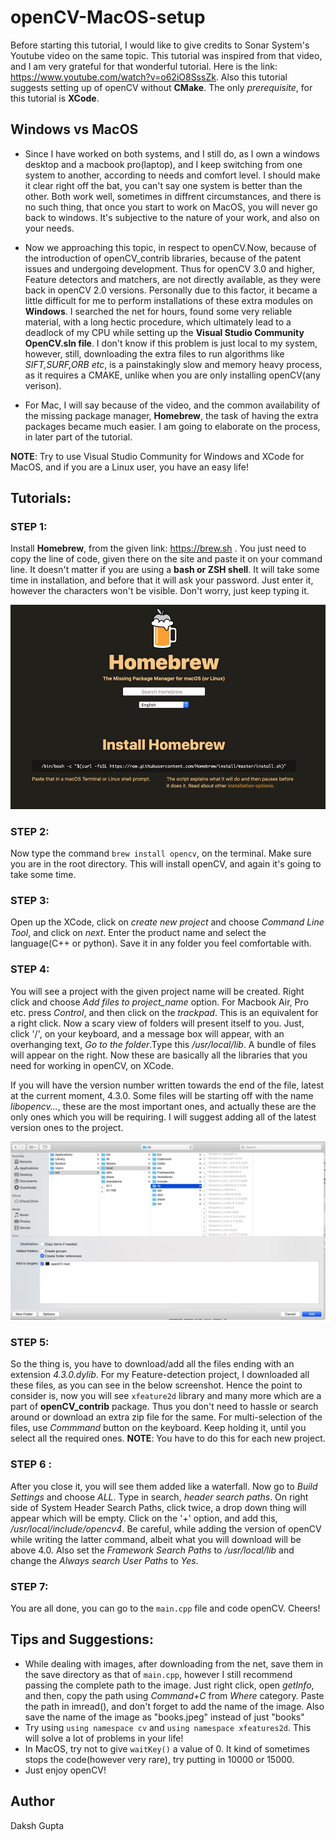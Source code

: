 # openCV-MacOS-setup

Before starting this tutorial, I would like to give credits to Sonar System's Youtube video on the same topic. This tutorial was inspired from that video, and I am very grateful for that wonderful tutorial. Here is the link: https://www.youtube.com/watch?v=o62iO8SssZk. Also this tutorial suggests setting up of openCV without **CMake**. The only *prerequisite*, for this tutorial is **XCode**.


## Windows vs MacOS

- Since I have worked on both systems, and I still do, as I own a windows desktop and a macbook pro(laptop), and I keep switching from one system to another, according to needs and comfort level. I should make it clear right off the bat, you can't say one system is better than the other. Both work well, sometimes in diffrent circumstances, and there is no such thing, that once you start to work on MacOS, you will never go back to windows. It's subjective to the nature of your work, and also on your needs.

- Now we approaching this topic, in respect to openCV.Now, because of the introduction of openCV_contrib libraries, because of the patent issues and undergoing development. Thus for openCV 3.0 and higher, Feature detectors and matchers, are not directly available, as they were back in openCV 2.0 versions. Personally due to this factor, it became a little difficult for me to perform installations of these extra modules on **Windows**. I searched the net for hours, found some very reliable material, with a long hectic procedure, which ultimately lead to a deadlock of my CPU while setting up the **Visual Studio Community OpenCV.sln file**. I don't know if this problem is just local to my system, however, still, downloading the extra files to run algorithms like *SIFT,SURF,ORB etc*, is a painstakingly slow and memory heavy process, as it requires a CMAKE, unlike when you are only installing openCV(any verison).

- For Mac, I will say because of the video, and the common availability of the missing package manager, **Homebrew**, the task of having the extra packages became much easier. I am going to elaborate on the process, in later part of the tutorial.

**NOTE**: Try to use Visual Studio Community for Windows and XCode for MacOS, and if you are a Linux user, you have an easy life!


## Tutorials:

### STEP 1:
Install **Homebrew**, from the given link: https://brew.sh . You just need to copy the line of code, given there on the site and paste it on your command line. It doesn't matter if you are using a **bash or ZSH shell**. It will take some time in installation, and before that it will ask your password. Just enter it, however the characters won't be visible. Don't worry, just keep typing it.

![homebrew](homebrew.jpeg)


### STEP 2:
Now type the command ``` brew install opencv ```, on the terminal. Make sure you are in the root directory. This will install openCV, and again it's going to take some time.

### STEP 3:
Open up the XCode, click on *create new project* and choose *Command Line Tool*, and click on *next*. Enter the product name and select the language(C++ or python). Save it in any folder you feel comfortable with.

### STEP 4:
You will see a project with the given project name will be created. Right click and choose *Add files to project_name* option. For Macbook Air, Pro etc. press *Control*, and then click on the *trackpad*. This is an equivalent for a right click. Now a scary view of folders will present itself to you. Just, click '/', on your keyboard, and a message box will appear, with an overhanging text, *Go to the folder*.Type this */usr/local/lib*. A bundle of files will appear on the right. Now these are basically all the libraries that you need for working in openCV, on XCode. 

If you will have the version number written towards the end of the file, latest at the current moment, 4.3.0. Some files will be starting off with the name *libopencv...*, these are the most important ones, and actually these are the only ones which you will be requiring. I will suggest adding all of the latest version ones to the project. 


![libraries](libraries.jpeg)


### STEP 5:
So the thing is, you have to download/add all the files ending with an extension *4.3.0.dylib*. For my Feature-detection project, I downloaded all these files, as you can see in the below screenshot. Hence the point to consider is, now you will see ```xfeature2d``` library and many more which are a part of **openCV_contrib** package. Thus you don't need to hassle or search around or download an extra zip file for the same. For multi-selection of the files, use *Commmand* button on the keyboard. Keep holding it, until you select all the required ones.
**NOTE**: You have to do this for each new project.

### STEP 6 :
After you close it, you will see them added like a waterfall. Now go to *Build Settings* and choose *ALL*. Type in search, *header search paths*. On right side of System Header Search Paths, click twice, a drop down thing will appear which will be empty. Click on the '+' option, and add this, */usr/local/include/opencv4*. Be careful, while adding the version of openCV while writing the latter command, albeit what you will download will be above 4.0. Also set the *Framework Search Paths* to */usr/local/lib* and change the *Always search User Paths* to *Yes*.

### STEP 7:
You are all done, you can go to the ```main.cpp``` file and code openCV. Cheers!


## Tips and Suggestions:
- While dealing with images, after downloading from the net, save them in the save directory as that of ```main.cpp```, however I still recommend passing the complete path to the image. Just right click, open *getInfo*, and then, copy the path using *Command+C* from *Where* category. Paste the path in imread(), and don't forget to add the name of the image. Also save the name of the image as "books.jpeg" instead of just "books"
- Try using ```using namespace cv``` and ```using namespace xfeatures2d```. This will solve a lot of problems in your life!
- In MacOS, try not to give ```waitKey()``` a value of 0. It kind of sometimes stops the code(however very rare), try putting in 10000 or 15000.
- Just enjoy openCV!

## Author
Daksh Gupta

